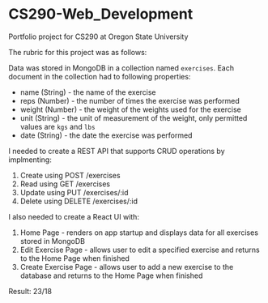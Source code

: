 # CS290-Web_Development
Portfolio project for CS290 at Oregon State University


The rubric for this project was as follows:


Data was stored in MongoDB in a collection named `exercises`. Each document in the collection had to following properties:
  - name (String) - the name of the exercise
  - reps (Number) - the number of times the exercise was performed
  - weight (Number) - the weight of the weights used for the exercise
  - unit (String) - the unit of measurement of the weight, only permitted values are `kgs` and `lbs`
  - date (String) - the date the exercise was performed


I needed to create a REST API that supports CRUD operations by implmenting:
1. Create using POST /exercises
2. Read using GET /exercises
3. Update using PUT /exercises/:id
4. Delete using DELETE /exercises/:id


I also needed to create a React UI with:
1. Home Page - renders on app startup and displays data for all exercises stored in MongoDB
2. Edit Exercise Page - allows user to edit a specified exercise and returns to the Home Page when finished
3. Create Exercise Page - allows user to add a new exercise to the database and returns to the Home Page when finished


Result: 23/18

